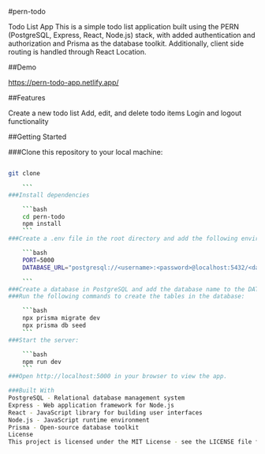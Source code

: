 #pern-todo

Todo List App
This is a simple todo list application built using the PERN (PostgreSQL, Express, React, Node.js) stack, with added authentication and authorization and Prisma as the database toolkit. Additionally, client side routing is handled through React Location.

##Demo

https://pern-todo-app.netlify.app/

##Features

Create a new todo list
Add, edit, and delete todo items
Login and logout functionality

##Getting Started

###Clone this repository to your local machine:

````bash

git clone

    ```
###Install dependencies

    ```bash
    cd pern-todo
    npm install
    ```
###Create a .env file in the root directory and add the following environment variables:

    ```bash
    PORT=5000
    DATABASE_URL="postgresql://<username>:<password>@localhost:5432/<database_name>?schema=public"

    ```
###Create a database in PostgreSQL and add the database name to the DATABASE_URL environment variable in the .env file.
###Run the following commands to create the tables in the database:

    ```bash
    npx prisma migrate dev
    npx prisma db seed
    ```
###Start the server:

    ```bash
    npm run dev
    ```
###Open http://localhost:5000 in your browser to view the app.

###Built With
PostgreSQL - Relational database management system
Express - Web application framework for Node.js
React - JavaScript library for building user interfaces
Node.js - JavaScript runtime environment
Prisma - Open-source database toolkit
License
This project is licensed under the MIT License - see the LICENSE file for details.
````
